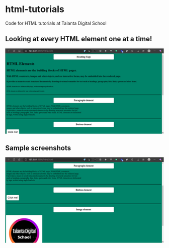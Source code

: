 # html-tutorials

Code for HTML tutorials at Talanta Digital School

## Looking at every HTML element one at a time!

![Screenshot](images/ss1.png)

## Sample screenshots

![Screenshot](images/ss2.png)
